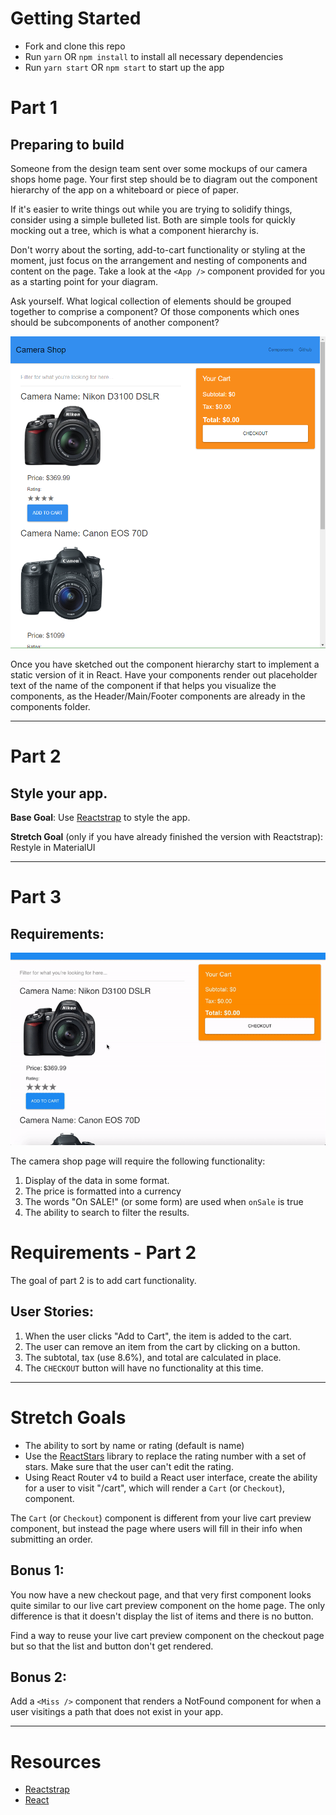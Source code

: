 # Getting Started

- Fork and clone this repo
- Run `yarn` OR `npm install` to install all necessary dependencies
- Run `yarn start` OR `npm start` to start up the app

# Part 1

## Preparing to build

Someone from the design team sent over some mockups of our camera shops home page. Your first step should be to diagram out the component hierarchy of the app on a whiteboard or piece of paper.

If it's easier to write things out while you are trying to solidify things, consider using a simple bulleted list. Both are simple tools for quickly mocking out a tree, which is what a component hierarchy is.

Don't worry about the sorting, add-to-cart functionality or styling at the moment, just focus on the arrangement and nesting of components and content on the page. Take a look at the `<App />` component provided for you as a starting point for your diagram.

Ask yourself. What logical collection of elements should be grouped together to comprise a component? Of those components which ones should be subcomponents of another component?

![Mock Up](overview-photo.PNG)

Once you have sketched out the component hierarchy start to implement a static version of it in React. Have your components render out placeholder text of the name of the component if that helps you visualize the components, as the Header/Main/Footer components are already in the components folder.

--------------------------------------------------------------------------------

# Part 2

## Style your app.

**Base Goal**: Use [Reactstrap](https://reactstrap.github.io/) to style the app.

**Stretch Goal** (only if you have already finished the version with Reactstrap): Restyle in MaterialUI

--------------------------------------------------------------------------------

# Part 3

## Requirements:

![Camera Shop Example](base-gif.gif)

The camera shop page will require the following functionality:

1. Display of the data in some format.
2. The price is formatted into a currency
3. The words "On SALE!" (or some form) are used when `onSale` is true
4. The ability to search to filter the results.

# Requirements - Part 2

The goal of part 2 is to add cart functionality.

## User Stories:

1. When the user clicks "Add to Cart", the item is added to the cart.
2. The user can remove an item from the cart by clicking on a button.
3. The subtotal, tax (use 8.6%), and total are calculated in place.
4. The `CHECKOUT` button will have no functionality at this time.

--------------------------------------------------------------------------------

# Stretch Goals

- The ability to sort by name or rating (default is name)
- Use the [ReactStars](https://www.npmjs.com/package/react-stars) library to replace the rating number with a set of stars. Make sure that the user can't edit the rating.
- Using React Router v4 to build a React user interface, create the ability for a user to visit "/cart", which will render a `Cart` (or `Checkout`), component.

The `Cart` (or `Checkout`) component is different from your live cart preview component, but instead the page where users will fill in their info when submitting an order.

## Bonus 1:

You now have a new checkout page, and that very first component looks quite similar to our live cart preview component on the home page. The only difference is that it doesn't display the list of items and there is no button.

Find a way to reuse your live cart preview component on the checkout page but so that the list and button don't get rendered.

## Bonus 2:

Add a `<Miss />` component that renders a NotFound component for when a user visitings a path that does not exist in your app.

--------------------------------------------------------------------------------

# Resources

- [Reactstrap](https://reactstrap.github.io/)
- [React](https://facebook.github.io/react/)
